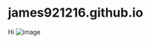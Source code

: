 # james921216.github.io
Hi 
![image](https://user-images.githubusercontent.com/112918677/196331418-b6b23aa4-192f-41c8-8248-63889b67e2e5.png)

